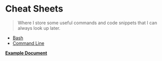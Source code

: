 # Cheat Sheets

> Where I store some useful commands and code snippets that I can always look up later.


* [Bash](./bash.md)
* [Command Line](./cli.md)


[**Example Document**](https://blaylockbk.github.io/Carpenter_Workshop/matplotlib.html)